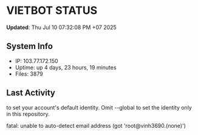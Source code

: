# VIETBOT STATUS
**Updated**: Thu Jul 10 07:32:08 PM +07 2025

## System Info
- IP: 103.77.172.150
- Uptime: up 4 days, 23 hours, 19 minutes
- Files: 3879

## Last Activity

to set your account's default identity.
Omit --global to set the identity only in this repository.

fatal: unable to auto-detect email address (got 'root@vinh3690.(none)')
